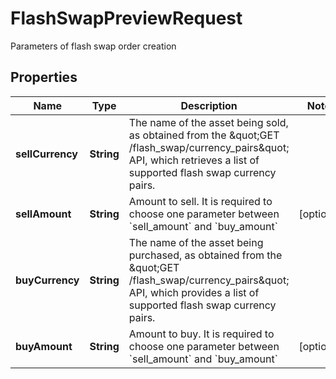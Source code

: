 

# FlashSwapPreviewRequest

Parameters of flash swap order creation
## Properties

Name | Type | Description | Notes
------------ | ------------- | ------------- | -------------
**sellCurrency** | **String** | The name of the asset being sold, as obtained from the \&quot;GET /flash_swap/currency_pairs\&quot; API, which retrieves a list of supported flash swap currency pairs. | 
**sellAmount** | **String** | Amount to sell. It is required to choose one parameter between &#x60;sell_amount&#x60; and &#x60;buy_amount&#x60; |  [optional]
**buyCurrency** | **String** | The name of the asset being purchased, as obtained from the \&quot;GET /flash_swap/currency_pairs\&quot; API, which provides a list of supported flash swap currency pairs. | 
**buyAmount** | **String** | Amount to buy. It is required to choose one parameter between &#x60;sell_amount&#x60; and &#x60;buy_amount&#x60; |  [optional]



